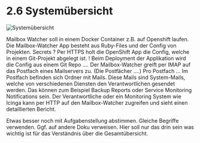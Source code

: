 # 2.6 Systemübersicht

![Systemübersicht](https://raw.githubusercontent.com/puzzle/mailbox-watcher/master/doc/2_konzeption/img/systemübersicht.jpg)

Mailbox Watcher soll in einem Docker Container z.B. auf Openshift laufen. Die Mailbox-Watcher App besteht aus Ruby-Files und der Config von Projekten. Secrets ?
Per HTTPS holt die OpenShift App die Config, welche in einem Git-Projekt abgelegt ist. ! Beim Deployment der Applikation wird die Config aus einem Git Repo ....
Der Mailbox-Watcher greift per IMAP auf das Postfach eines Mailservers zu. (Die Postfächer ....)
Pro Postfach ... Im Postfach befinden sich Ordner mit Mails. Diese Mails sind System-Mails, welche von verschiedenen Diensten den Verantwortlichen gesendet werden. Das können zum Beispiel Backup Reports oder Service Monitoring Notifications sein. Der Verantwortliche oder ein Monitoring System wie Icinga kann per HTTP auf den Mailbox-Watcher zugreifen und sieht einen detaillierten Bericht.

Etwas besser noch mit Aufgabenstellung abstimmen. Gleiche Begriffe verwenden. Ggf. auf andere Doku verweisen. Hier soll nur das drin sein was wichtig ist für das Verständnis über die Gesamtübersicht. 
